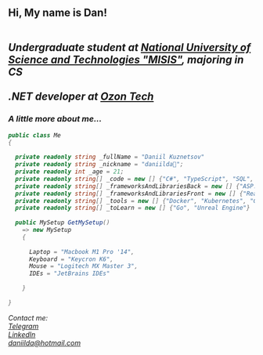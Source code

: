 <h2> Hi, My name is Dan! 
</br>
</br>
<p><em>Undergraduate student at <a href="https://en.misis.ru/">National University of Science and Technologies "MISIS"</a>, majoring in CS
</br>
</br>.NET developer at <a href="https://ozon.dev/">Ozon Tech</a>

</br>

### A little more about me...  


```C#
public class Me
{
  
  private readonly string _fullName = "Daniil Kuznetsov"
  private readonly string _nickname = "daniilda🌈";
  private readonly int _age = 21;
  private readonly string[] _code = new [] {"C#", "TypeScript", "SQL", "HTML", "CSS"};
  private readonly string[] _frameworksAndLibrariesBack = new [] {"ASP.NET Core"};
  private readonly string[] _frameworksAndLibrariesFront = new [] {"React", "Blazor", "Vue"};
  private readonly string[] _tools = new [] {"Docker", "Kubernetes", "Git", "PostgreSQL", "MSSQL", "MongoDB", "gRPC", "Kafka", "Redis"};
  private readonly string[] _toLearn = new [] {"Go", "Unreal Engine"}
  
  public MySetup GetMySetup()
    => new MySetup
    {
    
      Laptop = "Macbook M1 Pro '14",
      Keyboard = "Keycron K6",
      Mouse = "Logitech MX Master 3",
      IDEs = "JetBrains IDEs"  
      
    }
  
}
```

Contact me: </br>
[Telegram](https://t.me/daniilda)</br>
[LinkedIn](https://www.linkedin.com/in/daniilda/)</br>
daniilda@hotmail.com </br>



